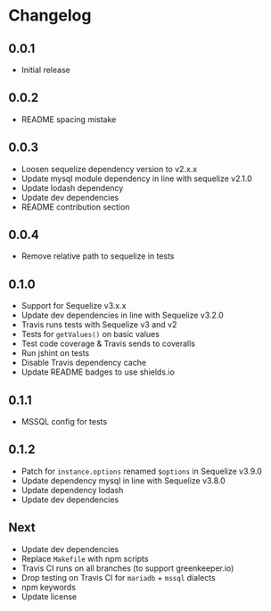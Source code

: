# Changelog

## 0.0.1

* Initial release

## 0.0.2

* README spacing mistake

## 0.0.3

* Loosen sequelize dependency version to v2.x.x
* Update mysql module dependency in line with sequelize v2.1.0
* Update lodash dependency
* Update dev dependencies
* README contribution section

## 0.0.4

* Remove relative path to sequelize in tests

## 0.1.0

* Support for Sequelize v3.x.x
* Update dev dependencies in line with Sequelize v3.2.0
* Travis runs tests with Sequelize v3 and v2
* Tests for `getValues()` on basic values
* Test code coverage & Travis sends to coveralls
* Run jshint on tests
* Disable Travis dependency cache
* Update README badges to use shields.io

## 0.1.1

* MSSQL config for tests

## 0.1.2

* Patch for `instance.options` renamed `$options` in Sequelize v3.9.0
* Update dependency mysql in line with Sequelize v3.8.0
* Update dependency lodash
* Update dev dependencies

## Next

* Update dev dependencies
* Replace `Makefile` with npm scripts
* Travis CI runs on all branches (to support greenkeeper.io)
* Drop testing on Travis CI for `mariadb` + `mssql` dialects
* npm keywords
* Update license
